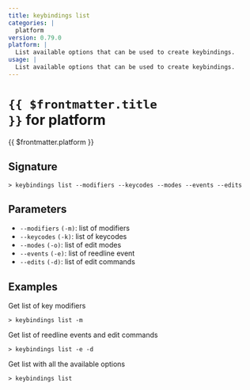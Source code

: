 ```yaml
---
title: keybindings list
categories: |
  platform
version: 0.79.0
platform: |
  List available options that can be used to create keybindings.
usage: |
  List available options that can be used to create keybindings.
---
```


# <code>{{ $frontmatter.title }}</code> for platform

<div class='command-title'>{{ $frontmatter.platform }}</div>

## Signature

```> keybindings list --modifiers --keycodes --modes --events --edits```

## Parameters

 -  `--modifiers` `(-m)`: list of modifiers
 -  `--keycodes` `(-k)`: list of keycodes
 -  `--modes` `(-o)`: list of edit modes
 -  `--events` `(-e)`: list of reedline event
 -  `--edits` `(-d)`: list of edit commands

## Examples

Get list of key modifiers
```shell
> keybindings list -m

```

Get list of reedline events and edit commands
```shell
> keybindings list -e -d

```

Get list with all the available options
```shell
> keybindings list

```
